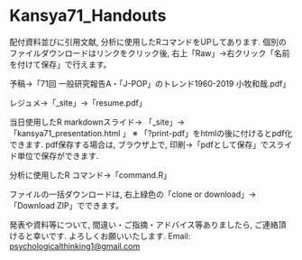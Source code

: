# Kansya71_Handouts


配付資料並びに引用文献, 分析に使用したRコマンドをUPしてあります. 個別のファイルダウンロードはリンクをクリック後, 右上「Raw」→右クリック「名前を付けて保存」で行えます。

予稿→「71回 一般研究報告A・「J-POP」のトレンド1960-2019 小牧和哉.pdf」

レジュメ→「_site」→「resume.pdf」

当日使用したR markdownスライド→ 「_site」→「kansya71_presentation.html 」  ※ 「?print-pdf」をhtmlの後に付けるとpdf化できます. pdf保存する場合は, ブラウザ上で, 印刷→「pdfとして保存」でスライド単位で保存ができます. 

分析に使用したR コマンド→「command.R」

ファイルの一括ダウンロードは, 右上緑色の「clone or download」→「Download ZIP」でできます。

発表や資料等について, 間違い・ご指摘・アドバイス等ありましたら, ご連絡頂けると幸いです. よろしくお願いいたします. 
Email: psychologicalthinking1@gmail.com
